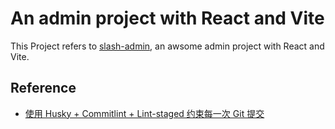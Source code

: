 # An admin project with React and Vite

This Project refers to [slash-admin](https://github.com/d3george/slash-admin), an awsome admin project with React and Vite.

## Reference

- [使用 Husky + Commitlint + Lint-staged 约束每一次 Git 提交](https://juejin.cn/post/7273051203562110995?searchId=20240730161219B9AF11B7B81A8ACE2EA9)
